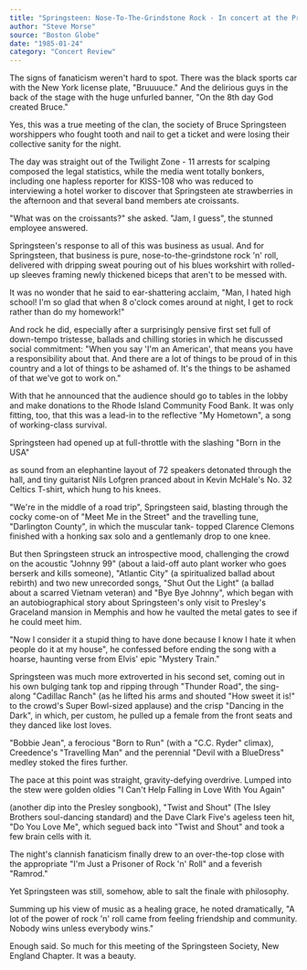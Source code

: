 ```yaml
---
title: "Springsteen: Nose-To-The-Grindstone Rock - In concert at the Providence Civic Center last night."
author: "Steve Morse"
source: "Boston Globe"
date: "1985-01-24"
category: "Concert Review"
---
```


The signs of fanaticism weren't hard to spot. There was the black sports car with the New York license plate, "Bruuuuce." And the delirious guys in the back of the stage with the huge unfurled banner, "On the 8th day God created Bruce."

Yes, this was a true meeting of the clan, the society of Bruce Springsteen worshippers who fought tooth and nail to get a ticket and were losing their collective sanity for the night.

The day was straight out of the Twilight Zone - 11 arrests for scalping composed the legal statistics, while the media went totally bonkers, including one hapless reporter for KISS-108 who was reduced to interviewing a hotel worker to discover that Springsteen ate strawberries in the afternoon and that several band members ate croissants.

"What was on the croissants?" she asked. "Jam, I guess", the stunned employee answered.

Springsteen's response to all of this was business as usual. And for Springsteen, that business is pure, nose-to-the-grindstone rock 'n' roll, delivered with dripping sweat pouring out of his blues workshirt with rolled- up sleeves framing newly thickened biceps that aren't to be messed with.

It was no wonder that he said to ear-shattering acclaim, "Man, I hated high school! I'm so glad that when 8 o'clock comes around at night, I get to rock rather than do my homework!"

And rock he did, especially after a surprisingly pensive first set full of down-tempo tristesse, ballads and chilling stories in which he discussed social commitment: "When you say 'I'm an American', that means you have a responsibility about that. And there are a lot of things to be proud of in this country and a lot of things to be ashamed of. It's the things to be ashamed of that we've got to work on."

With that he announced that the audience should go to tables in the lobby and make donations to the Rhode Island Community Food Bank. It was only fitting, too, that this was a lead-in to the reflective "My Hometown", a song of working-class survival.

Springsteen had opened up at full-throttle with the slashing "Born in the USA"

as sound from an elephantine layout of 72 speakers detonated through the hall, and tiny guitarist Nils Lofgren pranced about in Kevin McHale's No. 32 Celtics T-shirt, which hung to his knees.

"We're in the middle of a road trip", Springsteen said, blasting through the cocky come-on of "Meet Me in the Street" and the travelling tune, "Darlington County", in which the muscular tank- topped Clarence Clemons finished with a honking sax solo and a gentlemanly drop to one knee.

But then Springsteen struck an introspective mood, challenging the crowd on the acoustic "Johnny 99" (about a laid-off auto plant worker who goes berserk and kills someone), "Atlantic City" (a spiritualized ballad about rebirth) and two new unrecorded songs, "Shut Out the Light" (a ballad about a scarred Vietnam veteran) and "Bye Bye Johnny", which began with an autobiographical story about Springsteen's only visit to Presley's Graceland mansion in Memphis and how he vaulted the metal gates to see if he could meet him.

"Now I consider it a stupid thing to have done because I know I hate it when people do it at my house", he confessed before ending the song with a hoarse, haunting verse from Elvis' epic "Mystery Train."

Springsteen was much more extroverted in his second set, coming out in his own bulging tank top and ripping through "Thunder Road", the sing-along "Cadillac Ranch" (as he lifted his arms and shouted "How sweet it is!" to the crowd's Super Bowl-sized applause) and the crisp "Dancing in the Dark", in which, per custom, he pulled up a female from the front seats and they danced like lost loves.

"Bobbie Jean", a ferocious "Born to Run" (with a "C.C. Ryder" climax), Creedence's "Travelling Man" and the perennial "Devil with a BlueDress" medley stoked the fires further.

The pace at this point was straight, gravity-defying overdrive. Lumped into the stew were golden oldies "I Can't Help Falling in Love With You Again"

(another dip into the Presley songbook), "Twist and Shout" (The Isley Brothers soul-dancing standard) and the Dave Clark Five's ageless teen hit, "Do You Love Me", which segued back into "Twist and Shout" and took a few brain cells with it.

The night's clannish fanaticism finally drew to an over-the-top close with the appropriate "I'm Just a Prisoner of Rock 'n' Roll" and a feverish "Ramrod."

Yet Springsteen was still, somehow, able to salt the finale with philosophy.

Summing up his view of music as a healing grace, he noted dramatically, "A lot of the power of rock 'n' roll came from feeling friendship and community. Nobody wins unless everybody wins."

Enough said. So much for this meeting of the Springsteen Society, New England Chapter. It was a beauty.
